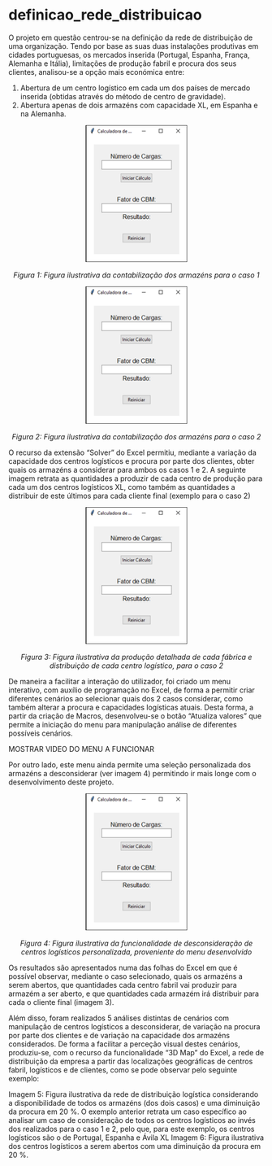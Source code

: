 # definicao_rede_distribuicao
O projeto em questão centrou-se na definição da rede de distribuição de uma organização. Tendo por base as suas duas instalações produtivas em cidades portuguesas, os mercados inserida (Portugal, Espanha, França, Alemanha e Itália), limitações de produção fabril e procura dos seus clientes, analisou-se a opção mais económica entre:
1.	Abertura de um centro logístico em cada um dos países de mercado inserida (obtidas através do método de centro de gravidade).
2.	Abertura apenas de dois armazéns com capacidade XL, em Espanha e na Alemanha.


<p align="center">
  <img src="https://github.com/nunogabriel11/calculadora_cargas/blob/main/imgs/ui.png?raw=true" width="200" />
</p>


<p align="center">
<i>Figura 1: Figura ilustrativa da contabilização dos armazéns para o caso 1</i>
</p>


<p align="center">
  <img src="https://github.com/nunogabriel11/calculadora_cargas/blob/main/imgs/ui.png?raw=true" width="200" />
</p>


<p align="center">
<i>Figura 2: Figura ilustrativa da contabilização dos armazéns para o caso 2</i>
</p>


O recurso da extensão “Solver” do Excel permitiu, mediante a variação da capacidade dos centros logísticos e procura por parte dos clientes, obter quais os armazéns a considerar para ambos os casos 1 e 2.
A seguinte imagem retrata as quantidades a produzir de cada centro de produção para cada um dos centros logísticos XL, como também as quantidades a distribuir de este últimos para cada cliente final (exemplo para o caso 2)


<p align="center">
  <img src="https://github.com/nunogabriel11/calculadora_cargas/blob/main/imgs/ui.png?raw=true" width="200" />
</p>

<p align="center">
<i>Figura 3: Figura ilustrativa da produção detalhada de cada fábrica e distribuição de cada centro logístico, para o caso 2</i>
</p>



De maneira a facilitar a interação do utilizador, foi criado um menu interativo, com auxílio de programação no Excel, de forma a permitir criar diferentes cenários ao selecionar quais dos 2 casos considerar, como também alterar a procura e capacidades logísticas atuais.
Desta forma, a partir da criação de Macros, desenvolveu-se o botão “Atualiza valores” que permite a iniciação do menu para manipulação análise de diferentes possíveis cenários.

MOSTRAR VIDEO DO MENU A FUNCIONAR

Por outro lado, este menu ainda permite uma seleção personalizada dos armazéns a desconsiderar (ver imagem 4) permitindo ir mais longe com o desenvolvimento deste projeto.



<p align="center">
  <img src="https://github.com/nunogabriel11/calculadora_cargas/blob/main/imgs/ui.png?raw=true" width="200" />
</p>

<p align="center">
<i>Figura 4: Figura ilustrativa da funcionalidade de desconsideração de centros logísticos personalizada, proveniente do menu desenvolvido</i>
</p>




Os resultados são apresentados numa das folhas do Excel em que é possível observar, mediante o caso selecionado, quais os armazéns a serem abertos, que quantidades cada centro fabril vai produzir para armazém a ser aberto, e que quantidades cada armazém irá distribuir para cada o cliente final (imagem 3).

Além disso, foram realizados 5 análises distintas de cenários com manipulação de centros logísticos a desconsiderar, de variação na procura por parte dos clientes e de variação na capacidade dos armazéns considerados. 
De forma a facilitar a perceção visual destes cenários, produziu-se, com o recurso da funcionalidade “3D Map” do Excel, a rede de distribuição da empresa a partir das localizações geográficas de centros fabril, logísticos e de clientes, como se pode observar pelo seguinte exemplo:











Imagem 5: Figura ilustrativa da rede de distribuição logística considerando a disponibilidade de todos os armazéns (dos dois casos) e uma diminuição da procura em 20 %.
O exemplo anterior retrata um caso específico ao analisar um caso de consideração de todos os centros logísticos ao invés dos realizados para o caso 1 e 2, pelo que, para este exemplo, os centros logísticos são o de Portugal, Espanha e Ávila XL
Imagem 6: Figura ilustrativa dos centros logísticos a serem abertos com uma diminuição da procura em 20 %.
